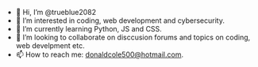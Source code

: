 - 👋 Hi, I’m @trueblue2082
- 👀 I’m interested in coding, web development and cybersecurity.
- 🌱 I’m currently learning Python, JS and CSS.
- 💞️ I’m looking to collaborate on disccusion forums and topics on coding, web develpment etc.
- 📫 How to reach me: donaldcole500@hotmail.com.

<!---
trueblue2082/trueblue2082 is a ✨ special ✨ repository because its `README.md` (this file) appears on your GitHub profile.
You can click the Preview link to take a look at your changes.
--->
